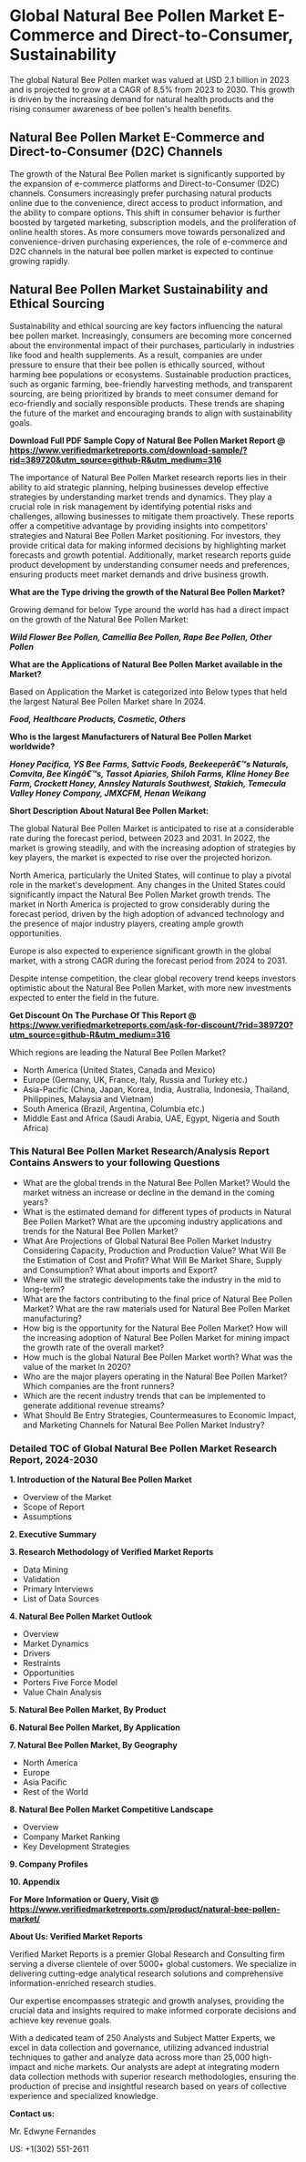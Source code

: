 <h1>Global Natural Bee Pollen Market E-Commerce and Direct-to-Consumer, Sustainability</h1><p class=""><p>The global Natural Bee Pollen market was valued at USD 2.1 billion in 2023 and is projected to grow at a CAGR of 8.5% from 2023 to 2030. This growth is driven by the increasing demand for natural health products and the rising consumer awareness of bee pollen's health benefits.</p><h2>Natural Bee Pollen Market E-Commerce and Direct-to-Consumer (D2C) Channels</h2><p>The growth of the Natural Bee Pollen market is significantly supported by the expansion of e-commerce platforms and Direct-to-Consumer (D2C) channels. Consumers increasingly prefer purchasing natural products online due to the convenience, direct access to product information, and the ability to compare options. This shift in consumer behavior is further boosted by targeted marketing, subscription models, and the proliferation of online health stores. As more consumers move towards personalized and convenience-driven purchasing experiences, the role of e-commerce and D2C channels in the natural bee pollen market is expected to continue growing rapidly.</p><h2>Natural Bee Pollen Market Sustainability and Ethical Sourcing</h2><p>Sustainability and ethical sourcing are key factors influencing the natural bee pollen market. Increasingly, consumers are becoming more concerned about the environmental impact of their purchases, particularly in industries like food and health supplements. As a result, companies are under pressure to ensure that their bee pollen is ethically sourced, without harming bee populations or ecosystems. Sustainable production practices, such as organic farming, bee-friendly harvesting methods, and transparent sourcing, are being prioritized by brands to meet consumer demand for eco-friendly and socially responsible products. These trends are shaping the future of the market and encouraging brands to align with sustainability goals.</p></p><p class=""><strong>Download Full PDF Sample Copy of Natural Bee Pollen Market Report @ <a href="https://www.verifiedmarketreports.com/download-sample/?rid=389720&utm_source=github-R&utm_medium=316" target="_blank">https://www.verifiedmarketreports.com/download-sample/?rid=389720&utm_source=github-R&utm_medium=316</a></strong></p><p>The importance of&nbsp;Natural Bee Pollen Market research reports lies in their ability to aid strategic planning, helping businesses develop effective strategies by understanding market trends and dynamics. They play a crucial role in risk management by identifying potential risks and challenges, allowing businesses to mitigate them proactively. These reports offer a competitive advantage by providing insights into competitors' strategies and Natural Bee Pollen Market positioning. For investors, they provide critical data for making informed decisions by highlighting market forecasts and growth potential. Additionally, market research reports guide product development by understanding consumer needs and preferences, ensuring products meet market demands and drive business growth.</p><p><strong>What are the&nbsp;Type driving the growth of the Natural Bee Pollen Market?</strong></p><p id="" class="">Growing demand for below Type around the world has had a direct impact on the growth of the Natural Bee Pollen Market:</p><p class=""><em><strong>Wild Flower Bee Pollen, Camellia Bee Pollen, Rape Bee Pollen, Other Pollen</strong></em></p><p class=""><strong>What are the&nbsp;Applications&nbsp;of Natural Bee Pollen Market available in the Market?</strong></p><p id="" class="">Based on Application the Market is categorized into Below types that held the largest Natural Bee Pollen Market share In 2024.</p><p class=""><em><strong>Food, Healthcare Products, Cosmetic, Others</strong></em></p><p class=""><strong>Who is the largest Manufacturers of Natural Bee Pollen Market worldwide?</strong></p><p><em><strong>Honey Pacifica, YS Bee Farms, Sattvic Foods, Beekeeperâ€™s Naturals, Comvita, Bee Kingâ€™s, Tassot Apiaries, Shiloh Farms, Kline Honey Bee Farm, Crockett Honey, Annsley Naturals Southwest, Stakich, Temecula Valley Honey Company, JMXCFM, Henan Weikang</strong></em></p><p id="" class=""><strong>Short Description About Natural Bee Pollen Market:</strong></p><p>The global Natural Bee Pollen Market is anticipated to rise at a considerable rate during the forecast period, between 2023 and 2031. In 2022, the market is growing steadily, and with the increasing adoption of strategies by key players, the market is expected to rise over the projected horizon.</p><p>North America, particularly the United States, will continue to play a pivotal role in the market's development. Any changes in the United States could significantly impact the Natural Bee Pollen Market growth trends. The market in North America is projected to grow considerably during the forecast period, driven by the high adoption of advanced technology and the presence of major industry players, creating ample growth opportunities.</p><p>Europe is also expected to experience significant growth in the global market, with a strong CAGR during the forecast period from 2024 to 2031.</p><p>Despite intense competition, the clear global recovery trend keeps investors optimistic about the Natural Bee Pollen Market, with more new investments expected to enter the field in the future.</p><p id="" class=""><strong>Get Discount On The Purchase Of This Report @ <a href="https://www.verifiedmarketreports.com/ask-for-discount/?rid=389720?utm_source=github-R&utm_medium=316" target="_blank">https://www.verifiedmarketreports.com/ask-for-discount/?rid=389720?utm_source=github-R&utm_medium=316</a></strong></p><p class="">Which regions are leading the Natural Bee Pollen Market?</p><ul><li>North America (United States, Canada and Mexico)</li><li>Europe (Germany, UK, France, Italy, Russia and Turkey etc.)</li><li>Asia-Pacific (China, Japan, Korea, India, Australia, Indonesia, Thailand, Philippines, Malaysia and Vietnam)</li><li>South America (Brazil, Argentina, Columbia etc.)</li><li>Middle East and Africa (Saudi Arabia, UAE, Egypt, Nigeria and South Africa)</li></ul><h3 id="" class="">This Natural Bee Pollen Market Research/Analysis Report Contains Answers to your following Questions</h3><ul><li>What are the global trends in the Natural Bee Pollen Market? Would the market witness an increase or decline in the demand in the coming years?</li><li>What is the estimated demand for different types of products in Natural Bee Pollen Market? What are the upcoming industry applications and trends for the Natural Bee Pollen Market?</li><li>What Are Projections of Global Natural Bee Pollen Market Industry Considering Capacity, Production and Production Value? What Will Be the Estimation of Cost and Profit? What Will Be Market Share, Supply and Consumption? What about imports and Export?</li><li>Where will the strategic developments take the industry in the mid to long-term?</li><li>What are the factors contributing to the final price of Natural Bee Pollen Market? What are the raw materials used for Natural Bee Pollen Market manufacturing?</li><li>How big is the opportunity for the Natural Bee Pollen Market? How will the increasing adoption of Natural Bee Pollen Market for mining impact the growth rate of the overall market?</li><li>How much is the global Natural Bee Pollen Market worth? What was the value of the market In 2020?</li><li>Who are the major players operating in the Natural Bee Pollen Market? Which companies are the front runners?</li><li>Which are the recent industry trends that can be implemented to generate additional revenue streams?</li><li>What Should Be Entry Strategies, Countermeasures to Economic Impact, and Marketing Channels for Natural Bee Pollen Market Industry?</li></ul><h3 id="" class="">Detailed TOC of Global Natural Bee Pollen Market Research Report, 2024-2030</h3><p id="" class=""><strong>1. Introduction of the Natural Bee Pollen Market</strong></p><ul><li>Overview of the Market</li><li>Scope of Report</li><li>Assumptions</li></ul><p id="" class=""><strong>2. Executive Summary</strong></p><p id="" class=""><strong>3. Research Methodology of Verified Market Reports</strong></p><ul><li>Data Mining</li><li>Validation</li><li>Primary Interviews</li><li>List of Data Sources</li></ul><p id="" class=""><strong>4. Natural Bee Pollen Market Outlook</strong></p><ul><li>Overview</li><li>Market Dynamics</li><li>Drivers</li><li>Restraints</li><li>Opportunities</li><li>Porters Five Force Model</li><li>Value Chain Analysis</li></ul><p id="" class=""><strong>5. Natural Bee Pollen Market, By Product</strong></p><p id="" class=""><strong>6. Natural Bee Pollen Market, By Application</strong></p><p id="" class=""><strong>7. Natural Bee Pollen Market, By Geography</strong></p><ul><li>North America</li><li>Europe</li><li>Asia Pacific</li><li>Rest of the World</li></ul><p id="" class=""><strong>8. Natural Bee Pollen Market Competitive Landscape</strong></p><ul><li>Overview</li><li>Company Market Ranking</li><li>Key Development Strategies</li></ul><p id="" class=""><strong>9. Company Profiles</strong></p><p id="" class=""><strong>10. Appendix</strong></p><p id="" class=""><strong>For More Information or Query, Visit @ <a href="https://www.verifiedmarketreports.com/product/natural-bee-pollen-market/" target="_blank">https://www.verifiedmarketreports.com/product/natural-bee-pollen-market/</a></strong></p><p id="" class=""><strong>About Us: Verified Market Reports</strong></p><p id="" class="">Verified Market Reports is a premier Global Research and Consulting firm serving a diverse clientele of over 5000+ global customers. We specialize in delivering cutting-edge analytical research solutions and comprehensive information-enriched research studies.</p><p id="" class="">Our expertise encompasses strategic and growth analyses, providing the crucial data and insights required to make informed corporate decisions and achieve key revenue goals.</p><p id="" class="">With a dedicated team of 250 Analysts and Subject Matter Experts, we excel in data collection and governance, utilizing advanced industrial techniques to gather and analyze data across more than 25,000 high-impact and niche markets. Our analysts are adept at integrating modern data collection methods with superior research methodologies, ensuring the production of precise and insightful research based on years of collective experience and specialized knowledge.</p><p id="" class=""><strong>Contact us:</strong></p><p id="" class="">Mr. Edwyne Fernandes</p><p id="" class="">US: +1(302) 551-2611</p>